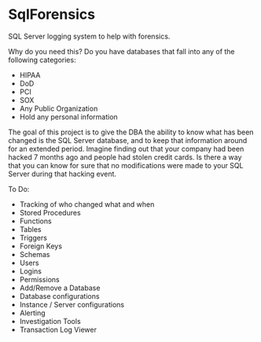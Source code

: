 SqlForensics
============

SQL Server logging system to help with forensics.

Why do you need this? Do you have databases that fall into any of the following categories:
 + HIPAA
 + DoD
 + PCI
 + SOX
 + Any Public Organization
 + Hold any personal information

The goal of this project is to give the DBA the ability to know what has been changed is the SQL Server 
database, and to keep that information around for an extended period. Imagine finding out that your company 
had been hacked 7 months ago and people had stolen credit cards. Is there a way that you can know for sure
that no modifications were made to your SQL Server during that hacking event.

To Do:
+ Tracking of who changed what and when
 + Stored Procedures
 + Functions
 + Tables
 + Triggers
 + Foreign Keys
 + Schemas
 + Users
 + Logins
 + Permissions
 + Add/Remove a Database
 + Database configurations
 + Instance / Server configurations
+ Alerting
+ Investigation Tools
+ Transaction Log Viewer

